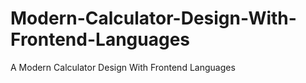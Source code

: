 # Modern-Calculator-Design-With-Frontend-Languages
A Modern Calculator Design With Frontend Languages 
